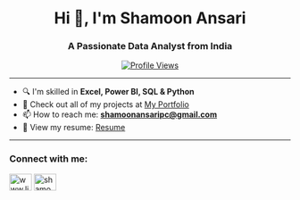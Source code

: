 <h1 align="center">Hi 👋, I'm Shamoon Ansari</h1>
<h3 align="center">A Passionate Data Analyst from India</h3>

<p align="center">
  <!-- Updated profile view counter using itsvg.in -->
  <a href="https://visitcount.itsvg.in">
    <img src="https://visitcount.itsvg.in/api?id=shamoonansari&label=Profile%20Views&color=6&icon=0&pretty=false" alt="Profile Views" />
  </a>
</p>

---

- 🔍 I'm skilled in **Excel, Power BI, SQL & Python**
- 📂 Check out all of my projects at [My Portfolio](https://codebasics.io/portfolio/Shamoon-Ansari)
- 📫 How to reach me: **shamoonansaripc@gmail.com**
- 📄 View my resume: [Resume](https://drive.google.com/file/d/1g3mgeIa8FphvIfldSVt1LRMBIeM6nuDv/view)

---

<h3 align="left">Connect with me:</h3>
<p align="left">
<a href="https://linkedin.com/in/shamoon-ansari" target="blank"><img align="center" src="https://raw.githubusercontent.com/rahuldkjain/github-profile-readme-generator/master/src/images/icons/Social/linked-in-alt.svg" alt="www.linkedin.com/in/shamoon-ansari" height="30" width="40" /></a>
<a href="https://instagram.com/shamoonn_" target="blank"><img align="center" src="https://raw.githubusercontent.com/rahuldkjain/github-profile-readme-generator/master/src/images/icons/Social/instagram.svg" alt="shamoonn_" height="30" width="40" /></a>
</p>
